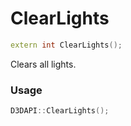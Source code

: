# ClearLights

```c++
extern int ClearLights();
```

Clears all lights.


### Usage
```c++
D3DAPI::ClearLights();
```
